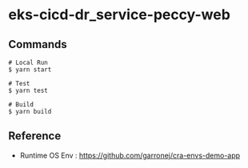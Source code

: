 # eks-cicd-dr_service-peccy-web

## Commands

```
# Local Run
$ yarn start

# Test
$ yarn test

# Build
$ yarn build
```

## Reference

* Runtime OS Env : https://github.com/garronej/cra-envs-demo-app